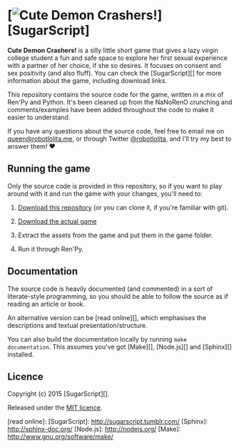 # [![Cute Demon Crashers!](http://static.tumblr.com/1f534ed15c28adfd36d63e844fd25c12/16nyzkm/L3onlbeei/tumblr_static_6toxg99c1bwgoso8s800wwko0_2048_v2.jpg)][SugarScript]

**Cute Demon Crashers!** is a silly little short game that gives a lazy virgin
college student a fun and safe space to explore her first sexual experience
with a partner of her choice, if she so desires. It focuses on consent and sex
positivity (and also fluff). You can check the [SugarScript][] for more
information about the game, including download links.

This repository contains the source code for the game, written in a mix of
Ren'Py and Python. It's been cleaned up from the NaNoRenO crunching and
comments/examples have been added throughout the code to make it easier to
understand.

If you have any questions about the source code, feel free to email me on
queen@robotlolita.me, or through Twitter
[@robotlolita](https://twitter.com/robotlolita), and I'll try my best to answer
them! ♥


## Running the game

Only the source code is provided in this repository, so if you want to play
around with it and run the game with your changes, you'll need to:

 1. [Download this repository](https://github.com/robotlolita/cute-demon-crashers/archive/master.zip)
    (or you can clone it, if you're familiar with git).

 2. [Download the actual game](http://sugarscript.itch.io/cute-demon-crashers)

 3. Extract the assets from the game and put them in the game folder.

 4. Run it through Ren'Py.


## Documentation

The source code is heavily documented (and commented) in a sort of
literate-style programming, so you should be able to follow the source as if
reading an article or book.

An alternative version can be [read online][], which emphasises the
descriptions and textual presentation/structure.

You can also build the documentation locally by running `make
documentation`. This assumes you've got [Make][], [Node.js][] and [Sphinx][]
installed.


## Licence

Copyright (c) 2015 [SugarScript][].

Released under the [MIT licence](https://github.com/robotlolita/cute-demon-crashers/blob/master/LICENCE).


[read online]: 
[SugarScript]: http://sugarscript.tumblr.com/
[Sphinx]: http://sphinx-doc.org/
[Node.js]: http://nodejs.org/
[Make]: http://www.gnu.org/software/make/
